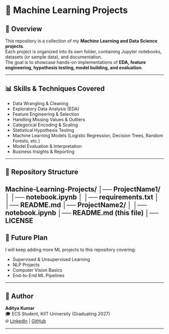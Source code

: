 # 🚀 Machine Learning Projects

## 📌 Overview
This repository is a collection of my **Machine Learning and Data Science projects**.  
Each project is organized into its own folder, containing Jupyter notebooks, datasets (or sample data), and documentation.  
The goal is to showcase hands-on implementations of **EDA, feature engineering, hypothesis testing, model building, and evaluation**.  

---

## 📊 Skills & Techniques Covered
- Data Wrangling & Cleaning  
- Exploratory Data Analysis (EDA)  
- Feature Engineering & Selection  
- Handling Missing Values & Outliers  
- Categorical Encoding & Scaling  
- Statistical Hypothesis Testing  
- Machine Learning Models (Logistic Regression, Decision Trees, Random Forests, etc.)  
- Model Evaluation & Interpretation  
- Business Insights & Reporting  

---

## 📂 Repository Structure

Machine-Learning-Projects/
│── ProjectName1/
│ │── notebook.ipynb
│ │── requirements.txt
│ │── README.md
│── ProjectName2/
│ │── notebook.ipynb
│── README.md (this file)
│── LICENSE
---

## 🔮 Future Plan
I will keep adding more ML projects to this repository covering:  
- Supervised & Unsupervised Learning  
- NLP Projects  
- Computer Vision Basics  
- End-to-End ML Pipelines  

---

## 👤 Author
**Aditya Kumar**  
🎓 ECS Student, KIIT University (Graduating 2027)  
🌐 [LinkedIn](https://www.linkedin.com/in/itsadityakumar27) | [GitHub](https://github.com/Aditya-kr24)  

---
